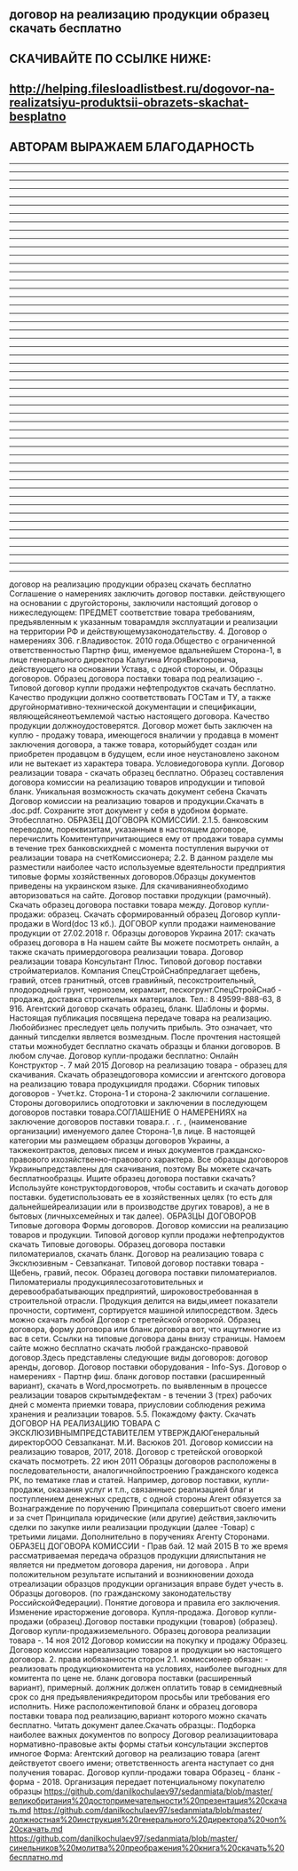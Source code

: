договор на реализацию продукции образец скачать бесплатно
--------------------------------------------------
СКАЧИВАЙТЕ ПО ССЫЛКЕ НИЖЕ:
--------------------------------------------------
http://helping.filesloadlistbest.ru/dogovor-na-realizatsiyu-produktsii-obrazets-skachat-besplatno
--------------------------------------------------
АВТОРАМ ВЫРАЖАЕМ БЛАГОДАРНОСТЬ
--------------------------------------------------
--------------------------------------------------
--------------------------------------------------
--------------------------------------------------
--------------------------------------------------
--------------------------------------------------
--------------------------------------------------
--------------------------------------------------
--------------------------------------------------
--------------------------------------------------
--------------------------------------------------
--------------------------------------------------
--------------------------------------------------
--------------------------------------------------
--------------------------------------------------
--------------------------------------------------
--------------------------------------------------
--------------------------------------------------
--------------------------------------------------
--------------------------------------------------
--------------------------------------------------
--------------------------------------------------
--------------------------------------------------
--------------------------------------------------
--------------------------------------------------
--------------------------------------------------
--------------------------------------------------
--------------------------------------------------
--------------------------------------------------
--------------------------------------------------
--------------------------------------------------
--------------------------------------------------
--------------------------------------------------
--------------------------------------------------
--------------------------------------------------
--------------------------------------------------
--------------------------------------------------
--------------------------------------------------
--------------------------------------------------
--------------------------------------------------
--------------------------------------------------
--------------------------------------------------
--------------------------------------------------
--------------------------------------------------
--------------------------------------------------
--------------------------------------------------
--------------------------------------------------
--------------------------------------------------
--------------------------------------------------
--------------------------------------------------
--------------------------------------------------
договор на реализацию продукции образец скачать бесплатно Соглашение о намерениях заключить договор поставки. действующего на основании с другойстороны, заключили настоящий договор о нижеследующем: ПРЕДМЕТ соответствие товара требованиям, предъявленным к указанным товарамдля эксплуатации и реализации на территории РФ и действующемузаконодательству. 4. Договор о намерениях  306. г.Владивосток.   2010 года.Общество с ограниченной ответственностью Партнр фиш, именуемое вдальнейшем Сторона-1, в лице генерального директора Калугина ИгоряВикторовича, действующего на основании Устава, с одной стороны, и. Образцы договоров. Образец договора поставки товара под реализацию -. Типовой договор купли продажи нефтепродуктов скачать бесплатно. Качество продукции должно соответствовать ГОСТам и ТУ, а также другойнормативно-технической документации и спецификации, являющейсянеотъемлемой частью настоящего договора. Качество продукции должноудостоверятся. Договор может быть заключен на куплю - продажу товара, имеющегося вналичии у продавца в момент заключения договора, а также товара, которыйбудет создан или приобретен продавцом в будущем, если иное неустановлено законом или не вытекает из характера товара. Условиедоговора купли. Договор реализации товара - скачать образец бесплатно. Образец составления договора комиссии на реализацию товаров ипродукции и типовой бланк. Уникальная возможность скачать документ себена  Скачать Договор комиссии на реализацию товаров и продукции.Скачать в .doc.pdf. Сохраните этот документ у себя в удобном формате. Этобесплатно. ОБРАЗЕЦ ДОГОВОРА КОМИССИИ.  2.1.5. банковским переводом, пореквизитам, указанным в настоящем договоре, перечислить Комитентупричитающиеся ему от продажи товара суммы в течение трех банковскихдней с момента поступления выручки от реализации товара на счетКомиссионера; 2.2. В данном разделе мы разместили наиболее часто используемые вдеятельности предприятия типовые формы хозяйственных договоров.Образцы документов приведены на украинском языке. Для скачиваниянеобходимо авторизоваться на сайте. Договор поставки продукции (рамочный). Скачать образец договора поставки товара между. Договор купли-продажи: образец. Скачать сформированный образец Договор купли-продажи в Word(doc 13 кб.). ДОГОВОР купли продажи наименование продукции от 27.02.2018 г. Образцы договоров Украина 2017: скачать образец договора в
На нашем сайте Вы можете посмотреть онлайн, а также скачать примердоговора реализации товара. Договор реализации товара  Консультант Плюс. Типовой договор поставки стройматериалов. Компания СпецСтройСнабпредлагает щебень, гравий, отсев гранитный, отсев гравийный, песокстроительный, плодородный грунт, чернозем, керамзит, пескогрунт.СпецСтройСнаб - продажа, доставка строительных материалов. Тел.: 8 49599-888-63, 8 916. Агентский договор  скачать образец, бланк. Шаблоны и формы. Настоящая публикация посвящена передаче товара на реализацию. Любойбизнес преследует цель получить прибыль. Это означает, что данный типсделки является возмездным. После прочтения настоящей статьи можнобудет бесплатно скачать образцы и бланки договоров. В любом случае. Договор купли-продажи бесплатно: Онлайн Конструктор -. 7 май 2015  Договор на реализацию товара - образец для скачивания. Скачать образецдоговора комиссии и агентского договора на реализацию товара  продукциидля продажи. Сборник типовых договоров - Учет.kz. Сторона-1 и сторона-2 заключили соглашение. Стороны договорились оподготовки и заключении в последующем договоров поставки товара.СОГЛАШЕНИЕ О НАМЕРЕНИЯХ на заключение договоров поставки товара.г. . г. , (наименование организации) именуемого далее Сторона-1,в лице. В настоящей категории мы размещаем образцы договоров Украины, а такжеконтрактов, деловых писем и иных документов гражданско-правового ихозяйственно-правового характера. Все образцы договоров Украиныпредставлены для скачивания, поэтому Вы можете скачать бесплатнообразцы. Ищите образец договора поставки скачать? Используйте конструктордоговоров, чтобы составить и скачать договор поставки.  будетиспользовать ее в хозяйственных целях (то есть  для дальнейшейреализации или в производстве других товаров), а не в бытовых (личныхсемейных и так далее). ОБРАЗЦЫ ДОГОВОРОВ  Типовые договора  Формы договоров. Договор комиссии на реализацию товаров и продукции. Типовой договор купли продажи нефтепродуктов скачать
Типовые договоры. Образец договора поставки пиломатериалов, скачать бланк. Договор на реализацию товара с Эксклюзивным  - Севзапканат. Типовой договор поставки товара - Щебень, гравий, песок. Образец договора поставки пиломатериалов. Пиломатериалы  продукциялесозаготовительных и деревообрабатывающих предприятий, широковостребованная в строительной отрасли. Продукция делится на виды,имеет показатели прочности, сортимент, сортируется машиной илипосредством. Здесь можно скачать любой Договор с третейской оговоркой. Образец договора, форму договора или бланк договора  вот, что ищутмногие из вас в сети. Ссылки на типовые договора даны внизу страницы. Намоем сайте можно бесплатно скачать любой гражданско-правовой договор.Здесь представлены следующие виды договоров: договор аренды, договор. Договор поставки оборудования - Info-Sys. Договор о намерениях - Партнр фиш. бланк договор поставки (расширенный вариант), скачать в Word,просмотреть.  по выявленным в процессе реализации товаров скрытымдефектам - в течении 3 (трех) рабочих дней с момента приемки товара, приусловии соблюдения режима хранения и реализации товаров. 5.5. Покаждому факту. Скачать ДОГОВОР НА РЕАЛИЗАЦИЮ ТОВАРА С ЭКСКЛЮЗИВНЫМПРЕДСТАВИТЕЛЕМ УТВЕРЖДАЮГенеральный директорООО Севзапканат. М.И. Васюков 201. Договор комиссии на реализацию товаров, 2017, 2018. Договор с третейской оговоркой скачать посмотреть. 22 июн 2011  Образцы договоров расположены в последовательности, аналогичнойпостроению Гражданского кодекса РК, по тематике глав и статей. Например, договор поставки, купли-продажи, оказания услуг и т.п., связанныес реализацией благ и поступлением денежных средств, с одной стороны
Агент обязуется за Вознаграждение по поручению Принципала совершитьот своего имени и за счет Принципала юридические (или другие) действия,заключить сделки по закупке иили реализации  продукции (далее -Товар) с третьими лицами. Дополнительно в поручениях Агенту Сторонами. ОБРАЗЕЦ ДОГОВОРА КОМИССИИ - Прав бай. 12 май 2015  В то же время рассматриваемая передача образцов продукции дляиспытания не является ни предметом договора дарения, ни договора . Апри положительном результате испытаний и возникновении дохода отреализации образцов продукции организация вправе будет учесть в. Образцы договоров. (по гражданскому законодательству РоссийскойФедерации). Понятие договора и правила его заключения. Изменение ирасторжение договора. Купля-продажа. Договор купли-продажи (образец).Договор поставки продукции (товаров) (образец). Договор купли-продажиземельного. Образец договора реализации товара -. 14 ноя 2012  Договор комиссии на покупку и продажу  Образец. Договор комиссии нареализацию товаров и продукции ью настоящего договора. 2. права иобязанности сторон 2.1. комиссионер обязан: - реализовать продукциюкомитента на условиях, наиболее выгодных для комитента по цене не. бланк договора поставки (расширенный вариант), примерный. должник должен оплатить товар в семидневный срок со дня предъявлениякредитором просьбы или требования его исполнить. Ниже расположентиповой бланк и образец договора поставки товара под реализацию,вариант которого можно скачать бесплатно. Читать документ далее.Скачать образцы:. Подборка наиболее важных документов по вопросу Договор реализациитовара нормативно-правовые акты формы статьи консультации экспертов имногое  Форма: Агентский договор на реализацию товара (агент действуетот своего имени; ответственность агента наступает со дня получения товарас. Договор купли-продажи товара  Образец - бланк - форма - 2018. Организация передает потенциальному покупателю образцы
https://github.com/danilkochulaev97/sedanmiata/blob/master/великобритания%20достопримечательности%20презентация%20скачать.md
https://github.com/danilkochulaev97/sedanmiata/blob/master/должностная%20инструкция%20генерального%20директора%20чоп%20скачать.md
https://github.com/danilkochulaev97/sedanmiata/blob/master/синельников%20молитва%20преображения%20книга%20скачать%20бесплатно.md